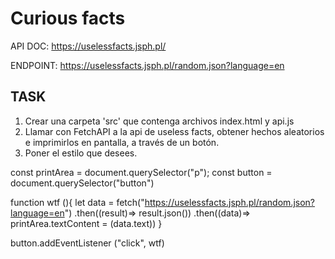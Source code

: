 # Curious facts

API DOC:
https://uselessfacts.jsph.pl/

ENDPOINT:
https://uselessfacts.jsph.pl/random.json?language=en


## TASK

1. Crear una carpeta 'src' que contenga archivos index.html y api.js
2. Llamar con FetchAPI a la api de useless facts, obtener hechos aleatorios e imprimirlos en pantalla, a través de un botón.
4. Poner el estilo que desees.


const printArea = document.querySelector("p");
const button = document.querySelector("button")


function wtf (){
let data = fetch("https://uselessfacts.jsph.pl/random.json?language=en")
    .then((result)=> result.json())
    .then((data)=> printArea.textContent = (data.text))
}
  
 button.addEventListener ("click", wtf)